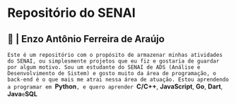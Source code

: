 # Repositório do SENAI
## 👤 | Enzo Antônio Ferreira de Araújo
```Este é um repositório com o propósito de armazenar minhas atividades do SENAI, ou simplesmente projetos que eu fiz e gostaria de guardar por algum motivo. Sou um estudante do SENAI de ADS (Análise e Desenvolvimento de Sistem) e gosto muito da área de programação, o back-end é o que mais me atrai nessa área de atuação. Estou aprendendo a programar em ```**Python**```, e quero aprender ```**C/C++**, **JavaScript**, **Go**, **Dart**, **Java**``` e ```**SQL**
